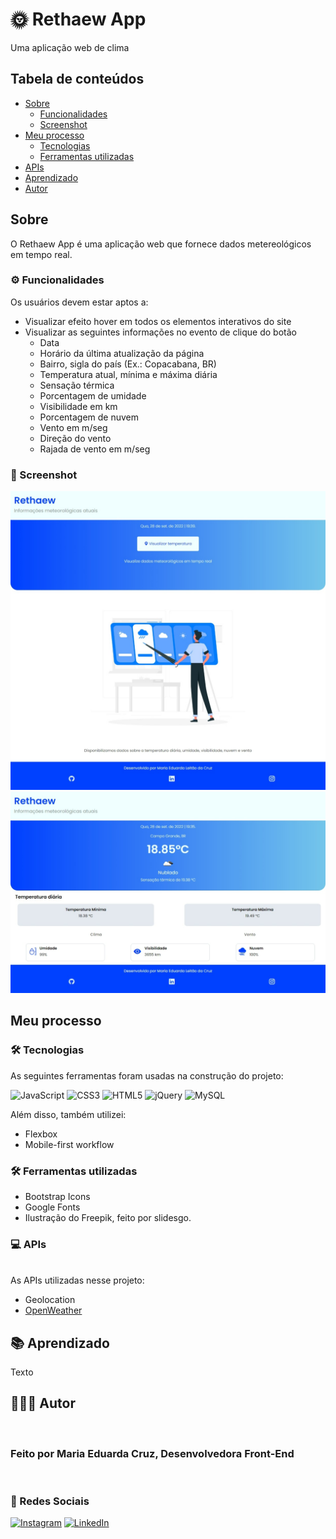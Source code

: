 # 🌞 Rethaew App

Uma aplicação web de clima

## Tabela de conteúdos

   - [Sobre](#Sobre)
      - [Funcionalidades](#Funcionalidades)
      - [Screenshot](#Screenshot)
   - [Meu processo](#Processo)
      - [Tecnologias](#Tecnologias)
      - [Ferramentas utilizadas](#FerramentasUtilizadas)
   - [APIs](#Apis)
   - [Aprendizado](#Aprendizado)
   - [Autor](#Autor)
## Sobre

O Rethaew App é uma aplicação web que fornece dados metereológicos em tempo real.

### ⚙️ Funcionalidades

Os usuários devem estar aptos a:

- Visualizar efeito hover em todos os elementos interativos do site
- Visualizar as seguintes informações no evento de clique do botão
   - Data
   - Horário da última atualização da página
   - Bairro, sigla do país (Ex.: Copacabana, BR)
   - Temperatura atual, mínima e máxima diária
   - Sensação térmica
   - Porcentagem de umidade
   - Visibilidade em km
   - Porcentagem de nuvem
   - Vento em m/seg
   - Direção do vento
   - Rajada de vento em m/seg

### 📸 Screenshot

![Desktop Design](desktop-index.jpeg)
![Desktop Design](desktop-weather.jpeg)

## Meu processo

### 🛠️ Tecnologias

As seguintes ferramentas foram usadas na construção do projeto:

![JavaScript](https://img.shields.io/badge/javascript-%23323330.svg?style=for-the-badge&logo=javascript&logoColor=%23F7DF1E) ![CSS3](https://img.shields.io/badge/css3-%231572B6.svg?style=for-the-badge&logo=css3&logoColor=white) ![HTML5](https://img.shields.io/badge/html5-%23E34F26.svg?style=for-the-badge&logo=html5&logoColor=white) ![jQuery](https://img.shields.io/badge/jquery-%230769AD.svg?style=for-the-badge&logo=jquery&logoColor=white) ![MySQL](https://img.shields.io/badge/mysql-%2300f.svg?style=for-the-badge&logo=mysql&logoColor=white)

Além disso, também utilizei:
- Flexbox
- Mobile-first workflow

### 🛠️ Ferramentas utilizadas

- Bootstrap Icons
- Google Fonts
- Ilustração do Freepik, feito por slidesgo.

### 💻 APIs
<br/>
As APIs utilizadas nesse projeto:

- Geolocation
- [OpenWeather](https://openweathermap.org/)


## 📚 Aprendizado


Texto

## 👩🏽‍💻 Autor

 <br />
   <h3>Feito por Maria Eduarda Cruz, Desenvolvedora Front-End</h3>
 <br />

### 📲 Redes Sociais

[![Instagram](https://img.shields.io/badge/Instagram-%23E4405F.svg?logo=Instagram&logoColor=white)](https://instagram.com/mariamourie) [![LinkedIn](https://img.shields.io/badge/LinkedIn-%230077B5.svg?logo=linkedin&logoColor=white)](https://linkedin.com/in/maria-eduarda-cruz) 


